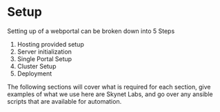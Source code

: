 # Setup

Setting up of a webportal can be broken down into 5 Steps

1. Hosting provided setup
2. Server initialization
3. Single Portal Setup
4. Cluster Setup
5. Deployment

The following sections will cover what is required for each section, give examples of what we use here are Skynet Labs, and go over any ansible scripts that are available for automation. 

